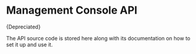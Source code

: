 # Management Console API

{Depreciated}

The API source code is stored here along with its documentation on how to set it up and use it.
